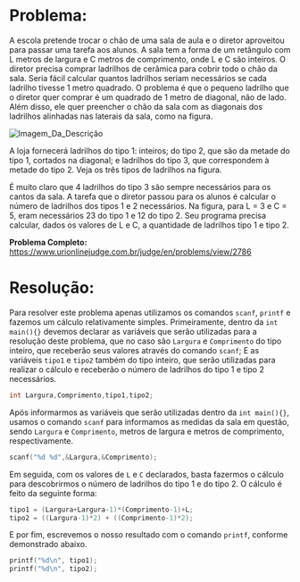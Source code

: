 # Problema:

A escola pretende trocar o chão de uma sala de aula e o diretor aproveitou para passar uma tarefa aos alunos. A sala tem a forma de um retângulo com L metros de largura e C metros de comprimento, onde L e C são inteiros. O diretor precisa comprar ladrilhos de cerâmica para cobrir todo o chão da sala. Seria fácil calcular quantos ladrilhos seriam necessários se cada ladrilho tivesse 1 metro quadrado. O problema é que o pequeno ladrilho que o diretor quer comprar é um quadrado de 1 metro de diagonal, não de lado. Além disso, ele quer preencher o chão da sala com as diagonais dos ladrilhos alinhadas nas laterais da sala, como na figura.

![Imagem_Da_Descrição](https://resources.urionlinejudge.com.br/gallery/images/problems/UOJ_2786.png)

A loja fornecerá ladrilhos do tipo 1: inteiros; do tipo 2, que são da metade do tipo 1, cortados na diagonal; e ladrilhos do tipo 3, que correspondem à metade do tipo 2. Veja os três tipos de ladrilhos na figura.

É muito claro que 4 ladrilhos do tipo 3 são sempre necessários para os cantos da sala. A tarefa que o diretor passou para os alunos é calcular o número de ladrilhos dos tipos 1 e 2 necessários. Na figura, para L = 3 e C = 5, eram necessários 23 do tipo 1 e 12 do tipo 2. Seu programa precisa calcular, dados os valores de L e C, a quantidade de ladrilhos tipo 1 e tipo 2.

**Problema Completo:** https://www.urionlinejudge.com.br/judge/en/problems/view/2786

# Resolução:

Para resolver este problema apenas utilizamos os comandos `scanf`, `printf` e fazemos um cálculo relativamente simples. Primeiramente, dentro da `int main(){}` devemos declarar as variáveis que serão utilizadas para a resolução deste problema, que no caso são `Largura` e `Comprimento` do tipo inteiro, que receberão seus valores através do comando `scanf`; E as variáveis `tipo1` e `tipo2` também do tipo inteiro, que serão utilizadas para realizar o cálculo e receberão o número de ladrilhos do tipo 1 e tipo 2 necessários.

```c
int Largura,Comprimento,tipo1,tipo2;
```

Após informarmos as variáveis que serão utilizadas dentro da `int main(){}`, usamos o comando `scanf` para informamos as medidas da sala em questão, sendo `Largura` e `Comprimento`, metros de largura e metros de comprimento, respectivamente.

```c
scanf("%d %d",&Largura,&Comprimento);
```

Em seguida, com os valores de `L` e `C` declarados, basta fazermos o cálculo para descobrirmos o número de ladrilhos do tipo 1 e do tipo 2. O cálculo é feito da seguinte forma:

```c
tipo1 = (Largura+Largura-1)*(Comprimento-1)+L;
tipo2 = ((Largura-1)*2) + ((Comprimento-1)*2);
```

E por fim, escrevemos o nosso resultado com o comando `printf`, conforme demonstrado abaixo.

```c
printf("%d\n", tipo1);
printf("%d\n", tipo2);
```
